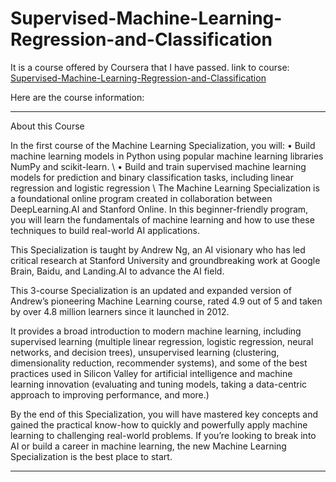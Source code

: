 # Supervised-Machine-Learning-Regression-and-Classification
It is a course offered by Coursera that I have passed.
link to course: [Supervised-Machine-Learning-Regression-and-Classification](https://www.coursera.org/learn/machine-learning/home/info)

Here are the course information:

***
About this Course

In the first course of the Machine Learning Specialization, you will:
• Build machine learning models in Python using popular machine learning libraries NumPy and scikit-learn.
\\
• Build and train supervised machine learning models for prediction and binary classification tasks, including linear regression and logistic regression
\\
The Machine Learning Specialization is a foundational online program created in collaboration between DeepLearning.AI and Stanford Online. In this beginner-friendly program, you will learn the fundamentals of machine learning and how to use these techniques to build real-world AI applications. 

This Specialization is taught by Andrew Ng, an AI visionary who has led critical research at Stanford University and groundbreaking work at Google Brain, Baidu, and Landing.AI to advance the AI field.

This 3-course Specialization is an updated and expanded version of Andrew’s pioneering Machine Learning course, rated 4.9 out of 5 and taken by over 4.8 million learners since it launched in 2012. 

It provides a broad introduction to modern machine learning, including supervised learning (multiple linear regression, logistic regression, neural networks, and decision trees), unsupervised learning (clustering, dimensionality reduction, recommender systems), and some of the best practices used in Silicon Valley for artificial intelligence and machine learning innovation (evaluating and tuning models, taking a data-centric approach to improving performance, and more.)

By the end of this Specialization, you will have mastered key concepts and gained the practical know-how to quickly and powerfully apply machine learning to challenging real-world problems. If you’re looking to break into AI or build a career in machine learning, the new Machine Learning Specialization is the best place to start.
***
